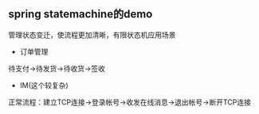 ## spring statemachine的demo

管理状态变迁，使流程更加清晰，有限状态机应用场景

* 订单管理

待支付->待发货->待收货->签收

* IM(这个较复杂)

正常流程：建立TCP连接->登录帐号->收发在线消息->退出帐号->断开TCP连接
